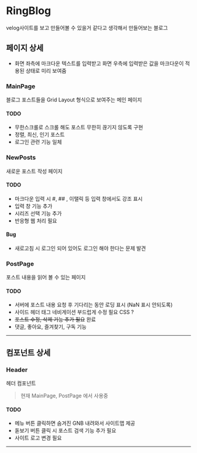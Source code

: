 # RingBlog

velog사이트를 보고 만들어볼 수 있을거 같다고 생각해서 만들어보는 블로그

## 페이지 상세

- 화면 좌측에 마크다운 텍스트를 입력받고 화면 우측에 입력받은 값을 마크다운이 적용된 상태로 미리 보여줌

### MainPage

블로그 포스트들을 Grid Layout 형식으로 보여주는 메인 페이지

#### TODO

- 무한스크롤로 스크롤 해도 포스트 무한히 끊기지 않도록 구현
- 정렬, 최신, 인기 포스트
- 로그인 관련 기능 일체

### NewPosts

새로운 포스트 작성 페이지

#### TODO

- 마크다운 입력 시 #, ## , 이탤릭 등 입력 창에서도 강조 표시
- 입력 창 기능 추가
- 시리즈 선택 기능 추가
- 반응형 웹 처리 필요

#### Bug

- 새로고침 시 로그인 되어 있어도 로그인 해야 한다는 문제 발견

### PostPage

포스트 내용을 읽어 볼 수 있는 페이지

#### TODO

- 서버에 포스트 내용 요청 후 기다리는 동안 로딩 표시 (NaN 표시 안되도록)
- 사이드 헤더 태그 네비게이션 부드럽게 수정 필요 CSS ?
- ~~포스트 수정, 삭제 기능 추가 필요~~ 완료
- 댓글, 좋아요, 즐겨찾기, 구독 기능

---

## 컴포넌트 상세

### Header

헤더 컴포넌트

> 현재 MainPage, PostPage 에서 사용중

#### TODO

- 메뉴 버튼 클릭하면 숨겨진 GNB 내려와서 사이트맵 제공
- 돋보기 버튼 클릭 시 포스트 검색 기능 추가 필요
- 사이트 로고 변경 필요

---
